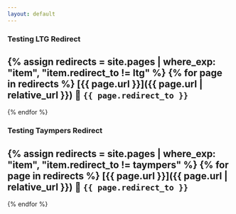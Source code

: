 ```yaml
---
layout: default
---
```


### Testing LTG Redirect
{% assign redirects = site.pages | where_exp: "item", "item.redirect_to != ltg" %}
{% for page in redirects %}
  [{{ page.url }}]({{ page.url | relative_url }}) 🔀 `{{ page.redirect_to }}`
  ---
{% endfor %}

### Testing Taympers Redirect
{% assign redirects = site.pages | where_exp: "item", "item.redirect_to != taympers" %}
{% for page in redirects %}
  [{{ page.url }}]({{ page.url | relative_url }}) 🔀 `{{ page.redirect_to }}`
  ---
{% endfor %}

